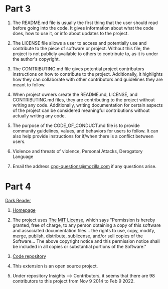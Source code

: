 # Part 3


1. The README.md file is usually the first thing that the user should read before going into the code. It gives information about what the code does, how to use it, or info about updates to the project.

2. The LICENSE file allows a user to access and potentially use and contribute to the piece of software or project. Without this file, the project is not publicly available to others to contribute to, as it is under the author's copyright. 

3. The CONTRIBUTING.md file gives potential project contributors instructions on how to contribute to the project. Additionally, it highlights how they can collaborate with other contributors and guidelines they are meant to follow. 

4. When project owners create the README.md, LICENSE, and CONTRIBUTING.md files, they are contributing to the project without writing any code. Additionally, writing documentation for certain aspects of the project can be considered meaningful contributions without actually writing any code. 

5. The purpose of the CODE_OF_CONDUCT.md file is to provide community guidelines, values, and behaviors for users to follow. It can also help provide instructions for if/when there is a conflict between users. 

6. Violence and threats of violence, Personal Attacks, Derogatory Language

7. Email the address cpg-questions@mozilla.com if any questions arise.

# Part 4

[Dark Reader](https://addons.mozilla.org/en-US/firefox/addon/darkreader/?utm_source=addons.mozilla.org&utm_medium=referral&utm_content=search)

1. [Homepage](https://darkreader.org/)

2. The project uses [The MIT License](https://opensource.org/licenses/mit-license.php), which says "Permission is hereby granted, free of charge, to any person obtaining a copy of this software and associated documentation files... the rights to use, copy, modify, merge, publish, distribute, sublicense, and/or sell copies of the Software... The above copyright notice and this permission notice shall be included in all copies or substantial portions of the Software." 

3. [Code repository](https://github.com/darkreader/darkreader)

4. This extension is an open source project.

5. Under repository Insights --> Contributors, it seems that there are 98 contributors to this project from Nov 9 2014 to Feb 9 2022.
